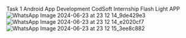 Task 1
Android App Development CodSoft Internship
Flash Light APP
![WhatsApp Image 2024-06-23 at 23 12 14_9de429e3](https://github.com/Rutu8/CodSoft_/assets/112933300/0fd2be0f-290e-4aa7-85e8-3b082501c378)
![WhatsApp Image 2024-06-23 at 23 12 14_e2020cf7](https://github.com/Rutu8/CodSoft_/assets/112933300/bd931fbf-0529-4182-9c64-bebb4deea7e3)
![WhatsApp Image 2024-06-23 at 23 12 15_3ee8c882](https://github.com/Rutu8/CodSoft_/assets/112933300/60c25410-9c80-4ef8-9b0c-6f7f902f0807)



